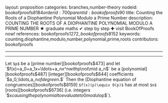 layout: proposition
categories: branches,number-theory
nodeid: bookofproofs$8184
orderid: 700
parentid: bookofproofs$90
title: Counting the Roots of a Diophantine Polynomial Modulo a Prime Number
description: COUNTING THE ROOTS OF A DIOPHANTINE POLYNOMIAL MODULO A PRIME NUMBER &#9733; graduate maths &#10004; step by step &#10010; visit BookOfProofs now!
references: bookofproofs$1272,bookofproofs$8152
keywords: counting,diophantine,modulo,number,polynomial,prime,roots
contributors: bookofproofs

---


---

Let `$p$` be a [prime number][bookofproofs$473] and let `$f(x)=a_0+a_1x+\ldots+a_nx^n$` with `$p\not\mid a_n$` be a [polynomial][bookofproofs$487] [integer][bookofproofs$844] coefficients `$a_0,\ldots,a_n$` of degree `$n.$` Then the [Diophantine equation of congruences][bookofproofs$8159] `$f(x)(p)\equiv 0(p)$` has at most `$n$` [roots][bookofproofs$6736] (i.e. integers `$x$` causing the polynomial to evaluate to `$0$` modulo `$p$`).
